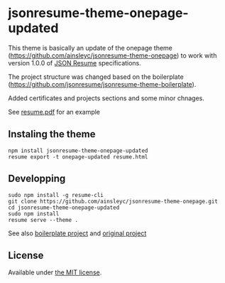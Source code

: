 # jsonresume-theme-onepage-updated

This theme is basically an update of the onepage theme (https://github.com/ainsleyc/jsonresume-theme-onepage) to work with version 1.0.0 of [JSON Resume](http://jsonresume.org/) specifications.

The project structure was changed based on the boilerplate (https://github.com/jsonresume/jsonresume-theme-boilerplate).

Added certificates and projects sections and some minor chnages.

See <a href="/resume.pdf" download>resume.pdf</a> for an example

## Instaling the theme

```
npm install jsonresume-theme-onepage-updated
resume export -t onepage-updated resume.html
```

## Developping

```
sudo npm install -g resume-cli
git clone https://github.com/ainsleyc/jsonresume-theme-onepage.git
cd jsonresume-theme-onepage-updated
sudo npm install
resume serve --theme .
```

See also [boilerplate project](https://github.com/jsonresume/jsonresume-theme-boilerplate) and [original project](https://github.com/ainsleyc/jsonresume-theme-onepage)

## License

Available under [the MIT license](http://mths.be/mit).
